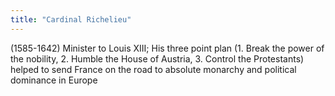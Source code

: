 ```yaml
---
title: "Cardinal Richelieu"
---
```

(1585-1642) Minister to Louis XIII; His three point plan (1. Break the power of the nobility, 2. Humble the House of Austria, 3. Control the Protestants) helped to send France on the road to absolute monarchy and political dominance in Europe

